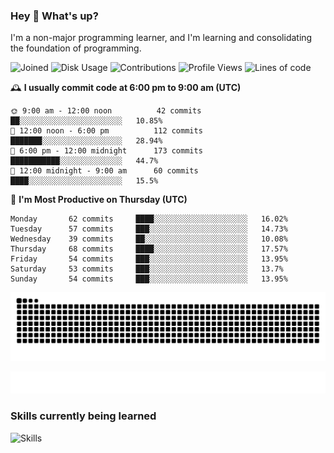 ### Hey :wave: What's up?

I'm a non-major programming learner, and I'm learning and consolidating the foundation of programming.

<!--START_SECTION:waka-->
![Joined](http://img.shields.io/badge/Joined-7%20years%20ago-6D67E4?style=flat&labelColor=453C67)
![Disk Usage](http://img.shields.io/badge/Github%27s%20Storage-602.9%20MB-FD841F?style=flat&labelColor=E14D2A)
![Contributions](http://img.shields.io/badge/Contributions%20in%202023-551-7DCE13?style=flat&labelColor=2B7A0B)
![Profile Views](http://img.shields.io/badge/Profile%20Views-6-3AB4F2?style=flat&labelColor=0078AA)
![Lines of code](https://img.shields.io/badge/Lines%20of%20code-2%20Million%20Lines%20of%20code-FF8B8B?style=flat&labelColor=EB4747)

🕰️ **I usually commit code at 6:00 pm to 9:00 am (UTC)** 

```text
🌞 9:00 am - 12:00 noon          42 commits     ██░░░░░░░░░░░░░░░░░░░░░░░   10.85% 
🌆 12:00 noon - 6:00 pm          112 commits    ███████░░░░░░░░░░░░░░░░░░   28.94% 
🌃 6:00 pm - 12:00 midnight      173 commits    ███████████░░░░░░░░░░░░░░   44.7% 
🌙 12:00 midnight - 9:00 am      60 commits     ████░░░░░░░░░░░░░░░░░░░░░   15.5%
```
📅 **I'm Most Productive on Thursday (UTC)** 

```text
Monday       62 commits     ████░░░░░░░░░░░░░░░░░░░░░   16.02% 
Tuesday      57 commits     ███░░░░░░░░░░░░░░░░░░░░░░   14.73% 
Wednesday    39 commits     ██░░░░░░░░░░░░░░░░░░░░░░░   10.08% 
Thursday     68 commits     ████░░░░░░░░░░░░░░░░░░░░░   17.57% 
Friday       54 commits     ███░░░░░░░░░░░░░░░░░░░░░░   13.95% 
Saturday     53 commits     ███░░░░░░░░░░░░░░░░░░░░░░   13.7% 
Sunday       54 commits     ███░░░░░░░░░░░░░░░░░░░░░░   13.95%
```

<!--END_SECTION:waka-->

![Snake animation](https://raw.githubusercontent.com/dirname/dirname/output/snake.svg)

![metrics](github-metrics.svg)

### Skills currently being learned

![Skills](https://skillicons.dev/icons?i=linux,rust,go,solidity,typescript,bash,git,postgres,mysql,redis,mongo,docker,kubernetes,grafana,prometheus)
